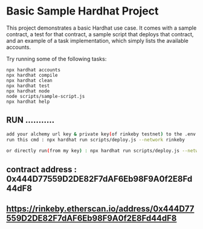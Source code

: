 # Basic Sample Hardhat Project

This project demonstrates a basic Hardhat use case. It comes with a sample contract, a test for that contract, a sample script that deploys that contract, and an example of a task implementation, which simply lists the available accounts.

Try running some of the following tasks:

```shell
npx hardhat accounts
npx hardhat compile
npx hardhat clean
npx hardhat test
npx hardhat node
node scripts/sample-script.js
npx hardhat help
```
## RUN ...........
```bash
add your alchemy url key & private key(of rinkeby testnet) to the .env file and 
run this cmd : npx hardhat run scripts/deploy.js --network rinkeby

or directly run(from my key) : npx hardhat run scripts/deploy.js --network rinkeby 
```
## contract address : 0x444D77559D2DE82F7dAF6Eb98F9A0f2E8Fd44dF8
## https://rinkeby.etherscan.io/address/0x444D77559D2DE82F7dAF6Eb98F9A0f2E8Fd44dF8
